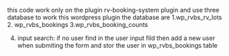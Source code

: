 this code work only on the plugin rv-booking-system plugin and use three database to work this wordpress plugin the database are 
1.wp_rvbs_rv_lots
2. wp_rvbs_bookings
3.wp_rvbs_booking_counts


4. input search: if no user find in the user input fild then add a new user when submiting the form and stor the user in wp_rvbs_bookings table 